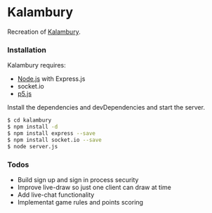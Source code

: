 # Kalambury 
Recreation of [Kalambury](https://www.kurnik.pl/kalambury/).

### Installation

Kalambury requires:
 - [Node.js](https://nodejs.org/) with Express.js
 - socket.io
 - [p5.js](http://p5js.org/)

Install the dependencies and devDependencies and start the server.

```sh
$ cd kalambury
$ npm install -d
$ npm install express --save
$ npm install socket.io --save
$ node server.js
```
### Todos

 - Build sign up and sign in process security
 - Improve live-draw so just one client can draw at time
 - Add live-chat functionality
 - Implementat game rules and points scoring